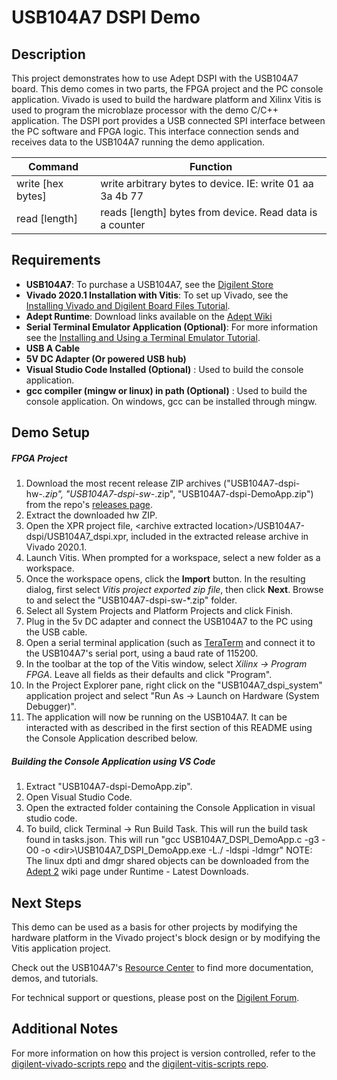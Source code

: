USB104A7 DSPI Demo
====================

Description
-----------

This project demonstrates how to use Adept DSPI with the USB104A7 board. This demo comes in two parts, the FPGA project and the PC console application. Vivado is used to build the hardware platform and Xilinx Vitis is used to program the microblaze processor with the demo C/C++ application. The DSPI port provides a USB connected SPI interface between the PC software and FPGA logic. This interface connection sends and receives data to the USB104A7 running the demo application.

| Command			       | Function						                                                                  |
| ---------------------    | ------------------------------------------------------------------------------------------------ |
| write [hex bytes]   | write arbitrary bytes to device. IE: write 01 aa 3a 4b 77  |
| read [length]					   | reads [length] bytes from device. Read data is a counter  |


Requirements
------------
* **USB104A7**: To purchase a USB104A7, see the [Digilent Store](https://store.digilentinc.com/usb104a7/)
* **Vivado 2020.1 Installation with Vitis**: To set up Vivado, see the [Installing Vivado and Digilent Board Files Tutorial](https://reference.digilentinc.com/vivado/installing-vivado/start).
* **Adept Runtime**: Download links available on the [Adept Wiki](https://reference.digilentinc.com/reference/software/adept/start)
* **Serial Terminal Emulator Application (Optional)**: For more information see the [Installing and Using a Terminal Emulator Tutorial](https://reference.digilentinc.com/learn/programmable-logic/tutorials/tera-term).
* **USB A Cable**
* **5V DC Adapter (Or powered USB hub)**
* **Visual Studio Code Installed (Optional)** : Used to build the console application.
* **gcc compiler (mingw or linux) in path (Optional)** : Used to build the console application. On windows, gcc can be installed through mingw.

Demo Setup
----------

##### FPGA Project
1. Download the most recent release ZIP archives ("USB104A7-dspi-hw-*.zip", "USB104A7-dspi-sw-*.zip", "USB104A7-dspi-DemoApp.zip") from the repo's [releases page](https://github.com/Digilent/USB104A7-dspi/releases).
2. Extract the downloaded hw ZIP.
3. Open the XPR project file, \<archive extracted location\>/USB104A7-dspi/USB104A7_dspi.xpr, included in the extracted release archive in Vivado 2020.1.
4. Launch Vitis. When prompted for a workspace, select a new folder as a workspace.
5. Once the workspace opens, click the **Import** button. In the resulting dialog, first select *Vitis project exported zip file*, then click **Next**. Browse to and select the "USB104A7-dspi-sw-*.zip" folder.
6. Select all System Projects and Platform Projects and click Finish.
7. Plug in the 5v DC adapter and connect the USB104A7 to the PC using the USB cable.
8. Open a serial terminal application (such as [TeraTerm](https://ttssh2.osdn.jp/index.html.en) and connect it to the USB104A7's serial port, using a baud rate of 115200.
9. In the toolbar at the top of the Vitis window, select *Xilinx -> Program FPGA*. Leave all fields as their defaults and click "Program".
10. In the Project Explorer pane, right click on the "USB104A7_dspi_system" application project and select "Run As -> Launch on Hardware (System Debugger)".
11. The application will now be running on the USB104A7. It can be interacted with as described in the first section of this README using the Console Application described below.

##### Building the Console Application using VS Code
1. Extract "USB104A7-dspi-DemoApp.zip".
1. Open Visual Studio Code.
2. Open the extracted folder containing the Console Application in visual studio code.
3. To build, click Terminal -\> Run Build Task. This will run the build task found in tasks.json. This will run "gcc USB104A7_DSPI_DemoApp.c -g3 -O0 -o \<dir\>\\USB104A7_DSPI_DemoApp.exe -L./ -ldspi -ldmgr"
NOTE: The linux dpti and dmgr shared objects can be downloaded from the [Adept 2](https://reference.digilentinc.com/reference/software/adept/start) wiki page under Runtime - Latest Downloads.

Next Steps
----------
This demo can be used as a basis for other projects by modifying the hardware platform in the Vivado project's block design or by modifying the Vitis application project.

Check out the USB104A7's [Resource Center](https://reference.digilentinc.com/reference/programmable-logic/USB104A7/start) to find more documentation, demos, and tutorials.

For technical support or questions, please post on the [Digilent Forum](forum.digilentinc.com).

Additional Notes
----------------
For more information on how this project is version controlled, refer to the [digilent-vivado-scripts repo](https://github.com/digilent/digilent-vivado-scripts) and the [digilent-vitis-scripts repo](https://github.com/digilent/digilent-vitis-scripts).
